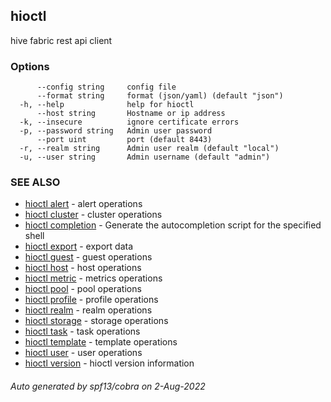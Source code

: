 ## hioctl

hive fabric rest api client

### Options

```
      --config string     config file
      --format string     format (json/yaml) (default "json")
  -h, --help              help for hioctl
      --host string       Hostname or ip address
  -k, --insecure          ignore certificate errors
  -p, --password string   Admin user password
      --port uint         port (default 8443)
  -r, --realm string      Admin user realm (default "local")
  -u, --user string       Admin username (default "admin")
```

### SEE ALSO

* [hioctl alert](hioctl_alert.md)	 - alert operations
* [hioctl cluster](hioctl_cluster.md)	 - cluster operations
* [hioctl completion](hioctl_completion.md)	 - Generate the autocompletion script for the specified shell
* [hioctl export](hioctl_export.md)	 - export data
* [hioctl guest](hioctl_guest.md)	 - guest operations
* [hioctl host](hioctl_host.md)	 - host operations
* [hioctl metric](hioctl_metric.md)	 - metrics operations
* [hioctl pool](hioctl_pool.md)	 - pool operations
* [hioctl profile](hioctl_profile.md)	 - profile operations
* [hioctl realm](hioctl_realm.md)	 - realm operations
* [hioctl storage](hioctl_storage.md)	 - storage operations
* [hioctl task](hioctl_task.md)	 - task operations
* [hioctl template](hioctl_template.md)	 - template operations
* [hioctl user](hioctl_user.md)	 - user operations
* [hioctl version](hioctl_version.md)	 - hioctl version information

###### Auto generated by spf13/cobra on 2-Aug-2022
